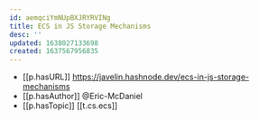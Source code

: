 ```yaml
---
id: aemqciYmNUpBXJRYRVINg
title: ECS in JS Storage Mechanisms
desc: ''
updated: 1638027133698
created: 1637567956835
---
```


- [[p.hasURL]] https://javelin.hashnode.dev/ecs-in-js-storage-mechanisms
- [[p.hasAuthor]] @Eric-McDaniel
- [[p.hasTopic]] [[t.cs.ecs]]
